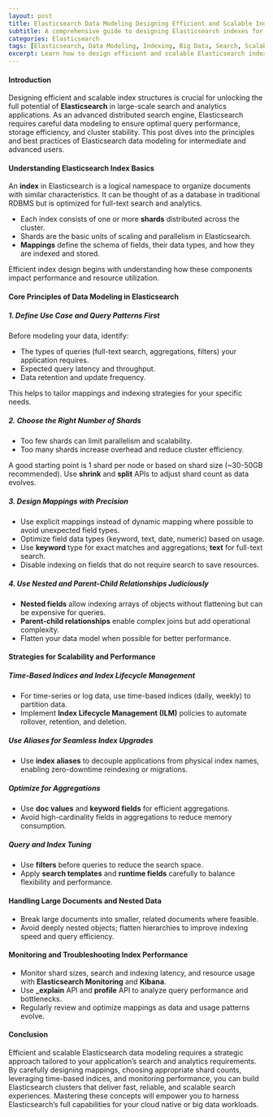 ```yaml
---
layout: post
title: Elasticsearch Data Modeling Designing Efficient and Scalable Index Structures
subtitle: A comprehensive guide to designing Elasticsearch indexes for high performance and scalability in real-world applications
categories: Elasticsearch
tags: [Elasticsearch, Data Modeling, Indexing, Big Data, Search, Scalability, Performance]
excerpt: Learn how to design efficient and scalable Elasticsearch index structures. This in-depth guide covers best practices in data modeling to optimize search performance and resource utilization.
---
```


#### Introduction

Designing efficient and scalable index structures is crucial for unlocking the full potential of **Elasticsearch** in large-scale search and analytics applications. As an advanced distributed search engine, Elasticsearch requires careful data modeling to ensure optimal query performance, storage efficiency, and cluster stability. This post dives into the principles and best practices of Elasticsearch data modeling for intermediate and advanced users.

#### Understanding Elasticsearch Index Basics

An **index** in Elasticsearch is a logical namespace to organize documents with similar characteristics. It can be thought of as a database in traditional RDBMS but is optimized for full-text search and analytics.

- Each index consists of one or more **shards** distributed across the cluster.
- Shards are the basic units of scaling and parallelism in Elasticsearch.
- **Mappings** define the schema of fields, their data types, and how they are indexed and stored.

Efficient index design begins with understanding how these components impact performance and resource utilization.

#### Core Principles of Data Modeling in Elasticsearch

##### 1. Define Use Case and Query Patterns First

Before modeling your data, identify:

- The types of queries (full-text search, aggregations, filters) your application requires.
- Expected query latency and throughput.
- Data retention and update frequency.

This helps to tailor mappings and indexing strategies for your specific needs.

##### 2. Choose the Right Number of Shards

- Too few shards can limit parallelism and scalability.
- Too many shards increase overhead and reduce cluster efficiency.

A good starting point is 1 shard per node or based on shard size (~30-50GB recommended). Use **shrink** and **split** APIs to adjust shard count as data evolves.

##### 3. Design Mappings with Precision

- Use explicit mappings instead of dynamic mapping where possible to avoid unexpected field types.
- Optimize field data types (keyword, text, date, numeric) based on usage.
- Use **keyword** type for exact matches and aggregations; **text** for full-text search.
- Disable indexing on fields that do not require search to save resources.

##### 4. Use Nested and Parent-Child Relationships Judiciously

- **Nested fields** allow indexing arrays of objects without flattening but can be expensive for queries.
- **Parent-child relationships** enable complex joins but add operational complexity.
- Flatten your data model when possible for better performance.

#### Strategies for Scalability and Performance

##### Time-Based Indices and Index Lifecycle Management

- For time-series or log data, use time-based indices (daily, weekly) to partition data.
- Implement **Index Lifecycle Management (ILM)** policies to automate rollover, retention, and deletion.

##### Use Aliases for Seamless Index Upgrades

- Use **index aliases** to decouple applications from physical index names, enabling zero-downtime reindexing or migrations.

##### Optimize for Aggregations

- Use **doc values** and **keyword fields** for efficient aggregations.
- Avoid high-cardinality fields in aggregations to reduce memory consumption.

##### Query and Index Tuning

- Use **filters** before queries to reduce the search space.
- Apply **search templates** and **runtime fields** carefully to balance flexibility and performance.

#### Handling Large Documents and Nested Data

- Break large documents into smaller, related documents where feasible.
- Avoid deeply nested objects; flatten hierarchies to improve indexing speed and query efficiency.

#### Monitoring and Troubleshooting Index Performance

- Monitor shard sizes, search and indexing latency, and resource usage with **Elasticsearch Monitoring** and **Kibana**.
- Use **_explain** API and **profile** API to analyze query performance and bottlenecks.
- Regularly review and optimize mappings as data and usage patterns evolve.

#### Conclusion

Efficient and scalable Elasticsearch data modeling requires a strategic approach tailored to your application’s search and analytics requirements. By carefully designing mappings, choosing appropriate shard counts, leveraging time-based indices, and monitoring performance, you can build Elasticsearch clusters that deliver fast, reliable, and scalable search experiences. Mastering these concepts will empower you to harness Elasticsearch’s full capabilities for your cloud native or big data workloads.

